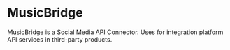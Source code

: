 # MusicBridge
MusicBridge is a Social Media API Connector. Uses for integration platform API services in third-party products.
